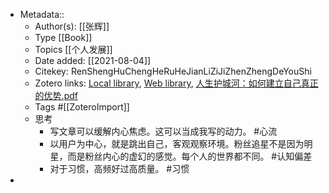 - Metadata::
	- Author(s): [[张辉]]
	- Type [[Book]]
	- Topics [[个人发展]]
	- Date added: [[2021-08-04]]
	- Citekey: RenShengHuChengHeRuHeJianLiZiJiZhenZhengDeYouShi
	- Zotero links: [Local library](zotero://select/library/items/5P4YX2CB), [Web library](https://www.zotero.org/users/7366336/items/5P4YX2CB), [人生护城河：如何建立自己真正的优势.pdf](zotero://open-pdf/library/items/DLU3J3JU)
	- Tags #[[ZoteroImport]]
	- 思考
		- 写文章可以缓解内心焦虑。这可以当成我写的动力。
		  #心流
		- 以用户为中心，就是跳出自己，客观观察环境。粉丝追星不是因为明星，而是粉丝内心的虚幻的感觉。每个人的世界都不同。
		  #认知偏差
		- 对于习惯，高频好过高质量。
		  #习惯
-